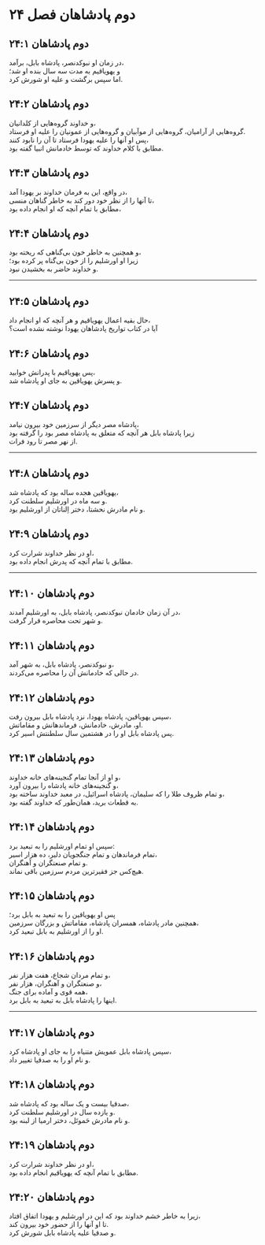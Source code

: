 # دوم پادشاهان فصل ۲۴

## دوم پادشاهان ۲۴:۱

در زمان او نبوکدنصر، پادشاه بابل، برآمد،  
و یهویاقیم به مدت سه سال بنده او شد؛  
اما سپس برگشت و علیه او شورش کرد.

## دوم پادشاهان ۲۴:۲

و خداوند گروه‌هایی از کلدانیان،  
گروه‌هایی از آرامیان، گروه‌هایی از موآبیان و گروه‌هایی از عمونیان را علیه او فرستاد.  
پس او آنها را علیه یهودا فرستاد تا آن را نابود کنند،  
مطابق با کلام خداوند که توسط خادمانش انبیا گفته بود.

## دوم پادشاهان ۲۴:۳

در واقع، این به فرمان خداوند بر یهودا آمد،  
تا آنها را از نظر خود دور کند به خاطر گناهان منسی،  
مطابق با تمام آنچه که او انجام داده بود،

## دوم پادشاهان ۲۴:۴

و همچنین به خاطر خون بی‌گناهی که ریخته بود،  
زیرا او اورشلیم را از خون بی‌گناه پر کرده بود؛  
و خداوند حاضر به بخشیدن نبود.

---

## دوم پادشاهان ۲۴:۵

حال بقیه اعمال یهویاقیم و هر آنچه که او انجام داد،  
آیا در کتاب تواریخ پادشاهان یهودا نوشته نشده است؟

## دوم پادشاهان ۲۴:۶

پس یهویاقیم با پدرانش خوابید،  
و پسرش یهویاقین به جای او پادشاه شد.

## دوم پادشاهان ۲۴:۷

پادشاه مصر دیگر از سرزمین خود بیرون نیامد،  
زیرا پادشاه بابل هر آنچه که متعلق به پادشاه مصر بود را گرفته بود  
از نهر مصر تا رود فرات.

---

## دوم پادشاهان ۲۴:۸

یهویاقین هجده ساله بود که پادشاه شد،  
و سه ماه در اورشلیم سلطنت کرد.  
و نام مادرش نحشتا، دختر اِلناتان از اورشلیم بود.

## دوم پادشاهان ۲۴:۹

او در نظر خداوند شرارت کرد،  
مطابق با تمام آنچه که پدرش انجام داده بود.

---

## دوم پادشاهان ۲۴:۱۰

در آن زمان خادمان نبوکدنصر، پادشاه بابل، به اورشلیم آمدند،  
و شهر تحت محاصره قرار گرفت.

## دوم پادشاهان ۲۴:۱۱

و نبوکدنصر، پادشاه بابل، به شهر آمد،  
در حالی که خادمانش آن را محاصره می‌کردند.

## دوم پادشاهان ۲۴:۱۲

سپس یهویاقین، پادشاه یهودا، نزد پادشاه بابل بیرون رفت،  
او، مادرش، خادمانش، فرماندهانش و مقاماتش.  
پس پادشاه بابل او را در هشتمین سال سلطنتش اسیر کرد.

## دوم پادشاهان ۲۴:۱۳

و او از آنجا تمام گنجینه‌های خانه خداوند،  
و گنجینه‌های خانه پادشاه را بیرون آورد،  
و تمام ظروف طلا را که سلیمان، پادشاه اسرائیل، در معبد خداوند ساخته بود،  
به قطعات برید، همان‌طور که خداوند گفته بود.

## دوم پادشاهان ۲۴:۱۴

سپس او تمام اورشلیم را به تبعید برد:  
تمام فرماندهان و تمام جنگجویان دلیر، ده هزار اسیر،  
و تمام صنعتگران و آهنگران.  
هیچ‌کس جز فقیرترین مردم سرزمین باقی نماند.

## دوم پادشاهان ۲۴:۱۵

پس او یهویاقین را به تبعید به بابل برد؛  
همچنین مادر پادشاه، همسران پادشاه، مقاماتش و بزرگان سرزمین،  
او را از اورشلیم به بابل تبعید کرد.

## دوم پادشاهان ۲۴:۱۶

و تمام مردان شجاع، هفت هزار نفر،  
و صنعتگران و آهنگران، هزار نفر،  
همه قوی و آماده برای جنگ،  
اینها را پادشاه بابل به تبعید به بابل برد.

---

## دوم پادشاهان ۲۴:۱۷

سپس پادشاه بابل عمویش متنیاه را به جای او پادشاه کرد،  
و نام او را به صدقیا تغییر داد.

## دوم پادشاهان ۲۴:۱۸

صدقیا بیست و یک ساله بود که پادشاه شد،  
و یازده سال در اورشلیم سلطنت کرد.  
و نام مادرش حَموتَل، دختر ارمیا از لبنه بود.

## دوم پادشاهان ۲۴:۱۹

او در نظر خداوند شرارت کرد،  
مطابق با تمام آنچه که یهویاقیم انجام داده بود.

## دوم پادشاهان ۲۴:۲۰

زیرا به خاطر خشم خداوند بود که این در اورشلیم و یهودا اتفاق افتاد،  
تا او آنها را از حضور خود بیرون کند.  
و صدقیا علیه پادشاه بابل شورش کرد.
